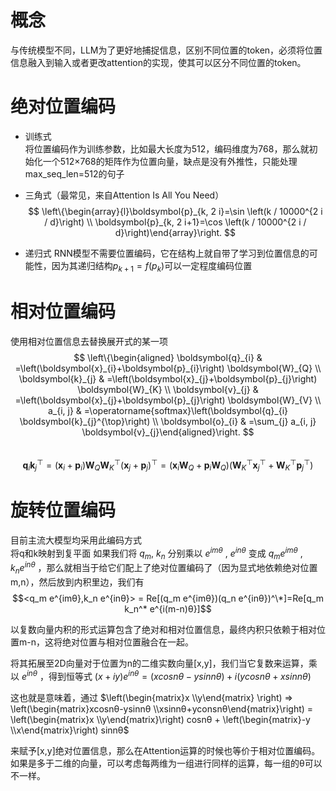 
# 概念
与传统模型不同，LLM为了更好地捕捉信息，区别不同位置的token，必须将位置信息融入到输入或者更改attention的实现，使其可以区分不同位置的token。

# 绝对位置编码
- 训练式  
  将位置编码作为训练参数，比如最大长度为512，编码维度为768，那么就初始化一个512×768的矩阵作为位置向量，缺点是没有外推性，只能处理max_seq_len=512的句子
  
- 三角式（最常见，来自Attention Is All You Need）
$$
\left\{\begin{array}{l}\boldsymbol{p}_{k, 2 i}=\sin \left(k / 10000^{2 i / d}\right) \\ \boldsymbol{p}_{k, 2 i+1}=\cos \left(k / 10000^{2 i / d}\right)\end{array}\right.
$$
  
- 递归式
  RNN模型不需要位置编码，它在结构上就自带了学习到位置信息的可能性，因为其递归结构$p_{k+1}=f(p_k)$可以一定程度编码位置
  


# 相对位置编码
使用相对位置信息去替换展开式的某一项  
$$
\left\{\begin{aligned} \boldsymbol{q}_{i} & =\left(\boldsymbol{x}_{i}+\boldsymbol{p}_{i}\right) \boldsymbol{W}_{Q} \\ \boldsymbol{k}_{j} & =\left(\boldsymbol{x}_{j}+\boldsymbol{p}_{j}\right) \boldsymbol{W}_{K} \\ \boldsymbol{v}_{j} & =\left(\boldsymbol{x}_{j}+\boldsymbol{p}_{j}\right) \boldsymbol{W}_{V} \\ a_{i, j} & =\operatorname{softmax}\left(\boldsymbol{q}_{i} \boldsymbol{k}_{j}^{\top}\right) \\ \boldsymbol{o}_{i} & =\sum_{j} a_{i, j} \boldsymbol{v}_{j}\end{aligned}\right.
$$  
$$
\boldsymbol{q}_{i} \boldsymbol{k}_{j}^{\top}=\left(\boldsymbol{x}_{i}+\boldsymbol{p}_{i}\right) \boldsymbol{W}_{Q} \boldsymbol{W}_{K}^{\top}\left(\boldsymbol{x}_{j}+\boldsymbol{p}_{j}\right)^{\top}=\left(\boldsymbol{x}_{i} \boldsymbol{W}_{Q}+\boldsymbol{p}_{i} \boldsymbol{W}_{Q}\right)\left(\boldsymbol{W}_{K}^{\top} \boldsymbol{x}_{j}^{\top}+\boldsymbol{W}_{K}^{\top} \boldsymbol{p}_{j}^{\top}\right)
$$

  

# 旋转位置编码
目前主流大模型均采用此编码方式  
将q和k映射到复平面 
如果我们将 $q_m$, $k_n$ 分别乘以 $e^{imθ}$ , $e^{inθ}$ 变成 $q_m e^{imθ}$ , $k_n e^{inθ}$ ，那么就相当于给它们配上了绝对位置编码了（因为显式地依赖绝对位置m,n），然后放到内积里边，我们有
$$<q_m e^{imθ},k_n e^{inθ}> = Re[(q_m e^{imθ})(q_n e^{inθ})^\*]=Re[q_m k_n^* e^{i(m-n)θ}]$$

以复数向量内积的形式运算包含了绝对和相对位置信息，最终内积只依赖于相对位置m-n，这将绝对位置与相对位置融合在一起。

将其拓展至2D向量对于位置为n的二维实数向量[x,y]，我们当它复数来运算，乘以 $e^{inθ}$ ，得到恒等式 $(x+iy)e^{inθ}=(xcosnθ-ysinnθ)+i(ycosnθ+xsinnθ)$

这也就是意味着，通过
$\left(\begin{matrix}x \\y\end{matrix} \right) => \left(\begin{matrix}xcosnθ-ysinnθ \\xsinnθ+yconsnθ\end{matrix}\right) = \left(\begin{matrix}x \\y\end{matrix}\right) cosnθ + \left(\begin{matrix}-y \\x\end{matrix}\right) sinnθ$

来赋予[x,y]绝对位置信息，那么在Attention运算的时候也等价于相对位置编码。如果是多于二维的向量，可以考虑每两维为一组进行同样的运算，每一组的θ可以不一样。

